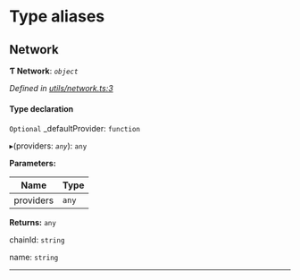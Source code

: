 

# Type aliases

<a id="network"></a>

##  Network

**Ƭ Network**: *`object`*

*Defined in [utils/network.ts:3](https://github.com/nearprotocol/nearlib/blob/70d6520/src.ts/utils/network.ts#L3)*

#### Type declaration

`Optional`  _defaultProvider: `function`

▸(providers: *`any`*): `any`

**Parameters:**

| Name | Type |
| ------ | ------ |
| providers | `any` |

**Returns:** `any`

 chainId: `string`

 name: `string`

___

